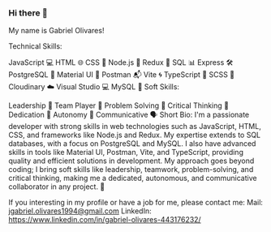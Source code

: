 ### Hi there 👋

My name is Gabriel Olivares!

Technical Skills:

JavaScript 💻
HTML 🌐
CSS 🎨
Node.js 🚀
Redux 🔄
SQL 📊
Express 🛠️
PostgreSQL 🐘
Material UI 🎉
Postman 📬
Vite 🌀
TypeScript 📝
SCSS 🎨
Cloudinary ☁️
Visual Studio 💻
MySQL 🏦
Soft Skills:

Leadership 🌟
Team Player 🤝
Problem Solving 🧠
Critical Thinking 🤔
Dedication 🚀
Autonomy 🚀
Communicative 🗣️
Short Bio:
I'm a passionate developer with strong skills in web technologies such as JavaScript, HTML, CSS, and frameworks like Node.js and Redux. My expertise extends to SQL databases, with a focus on PostgreSQL and MySQL. I also have advanced skills in tools like Material UI, Postman, Vite, and TypeScript, providing quality and efficient solutions in development. My approach goes beyond coding; I bring soft skills like leadership, teamwork, problem-solving, and critical thinking, making me a dedicated, autonomous, and communicative collaborator in any project. 🚀

If you interesting in my profile or have a job for me, please contact me:
Mail: jgabriel.olivares1994@gmail.com
LinkedIn: https://www.linkedin.com/in/gabriel-olivares-443176232/
